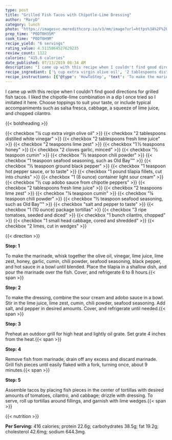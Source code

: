 ```yaml
---
type: post
title: "Grilled Fish Tacos with Chipotle-Lime Dressing"
author: "MaryD"
category: lunch
photo: "https://imagesvc.meredithcorp.io/v3/mm/image?url=https%3A%2F%2Fimages.media-allrecipes.com%2Fuserphotos%2F374569.jpg"
prep_time: "P0DT0H35M"
cook_time: "P0DT0H9M"
recipe_yield: "6 servings"
rating_value: 4.5115864527629235
review_count: 1122
calories: "415.6 calories"
date_published: 07/13/2019 08:34 AM
description: "I came up with this recipe when I couldn't find good directions for grilled fish tacos. I liked the chipotle-lime combination in a dip I once tried so I imitated it here. Choose toppings to suit your taste, or include typical accompaniments such as salsa fresca, cabbage, a squeeze of lime juice, and chopped cilantro."
recipe_ingredient: ['¼ cup extra virgin olive oil', '2 tablespoons distilled white vinegar', '2 tablespoons fresh lime juice', '2 teaspoons lime zest', '1\u2009½ teaspoons honey', '2 cloves garlic, minced', '½ teaspoon cumin', '½ teaspoon chili powder', '1 teaspoon seafood seasoning, such as Old Bay™', '½ teaspoon ground black pepper', '1 teaspoon hot pepper sauce, or to taste', '1 pound tilapia fillets, cut into chunks', '1 (8 ounce) container light sour cream', '½ cup adobo sauce from chipotle peppers', '2 tablespoons fresh lime juice', '2 teaspoons lime zest', '¼ teaspoon cumin', '¼ teaspoon chili powder', '½ teaspoon seafood seasoning, such as Old Bay™', 'salt and pepper to taste', '1 (10 ounce) package tortillas', '3 ripe tomatoes, seeded and diced', '1 bunch cilantro, chopped', '1 small head cabbage, cored and shredded', '2 limes, cut in wedges']
recipe_instructions: [{'@type': 'HowToStep', 'text': 'To make the marinade, whisk together the olive oil, vinegar, lime juice, lime zest, honey, garlic, cumin, chili powder, seafood seasoning, black pepper, and hot sauce in a bowl until blended. Place the tilapia in a shallow dish, and pour the marinade over the fish. Cover, and refrigerate 6 to 8 hours.\n'}, {'@type': 'HowToStep', 'text': 'To make the dressing, combine the sour cream and adobo sauce in a bowl. Stir in the lime juice, lime zest, cumin, chili powder, seafood seasoning. Add salt, and pepper in desired amounts. Cover, and refrigerate until needed.\n'}, {'@type': 'HowToStep', 'text': 'Preheat an outdoor grill for high heat and lightly oil grate. Set grate 4 inches from the heat.\n'}, {'@type': 'HowToStep', 'text': 'Remove fish from marinade, drain off any excess and discard marinade. Grill fish pieces until easily flaked with a fork, turning once, about 9 minutes.\n'}, {'@type': 'HowToStep', 'text': 'Assemble tacos by placing fish pieces in the center of tortillas with desired amounts of tomatoes, cilantro, and cabbage; drizzle with dressing. To serve, roll up tortillas around fillings, and garnish with lime wedges.\n'}]
---
```


I came up with this recipe when I couldn't find good directions for grilled fish tacos. I liked the chipotle-lime combination in a dip I once tried so I imitated it here. Choose toppings to suit your taste, or include typical accompaniments such as salsa fresca, cabbage, a squeeze of lime juice, and chopped cilantro. 

{{< boldheading >}}

{{< checkbox "¼ cup extra virgin olive oil" >}}
{{< checkbox "2 tablespoons distilled white vinegar" >}}
{{< checkbox "2 tablespoons fresh lime juice" >}}
{{< checkbox "2 teaspoons lime zest" >}}
{{< checkbox "1 ½ teaspoons honey" >}}
{{< checkbox "2 cloves garlic, minced" >}}
{{< checkbox "½ teaspoon cumin" >}}
{{< checkbox "½ teaspoon chili powder" >}}
{{< checkbox "1 teaspoon seafood seasoning, such as Old Bay™" >}}
{{< checkbox "½ teaspoon ground black pepper" >}}
{{< checkbox "1 teaspoon hot pepper sauce, or to taste" >}}
{{< checkbox "1 pound tilapia fillets, cut into chunks" >}}
{{< checkbox "1 (8 ounce) container light sour cream" >}}
{{< checkbox "½ cup adobo sauce from chipotle peppers" >}}
{{< checkbox "2 tablespoons fresh lime juice" >}}
{{< checkbox "2 teaspoons lime zest" >}}
{{< checkbox "¼ teaspoon cumin" >}}
{{< checkbox "¼ teaspoon chili powder" >}}
{{< checkbox "½ teaspoon seafood seasoning, such as Old Bay™" >}}
{{< checkbox "salt and pepper to taste" >}}
{{< checkbox "1 (10 ounce) package tortillas" >}}
{{< checkbox "3  ripe tomatoes, seeded and diced" >}}
{{< checkbox "1 bunch cilantro, chopped" >}}
{{< checkbox "1 small head cabbage, cored and shredded" >}}
{{< checkbox "2  limes, cut in wedges" >}}


{{< direction >}}

**Step: 1**

To make the marinade, whisk together the olive oil, vinegar, lime juice, lime zest, honey, garlic, cumin, chili powder, seafood seasoning, black pepper, and hot sauce in a bowl until blended. Place the tilapia in a shallow dish, and pour the marinade over the fish. Cover, and refrigerate 6 to 8 hours.{{< span >}}

**Step: 2**

To make the dressing, combine the sour cream and adobo sauce in a bowl. Stir in the lime juice, lime zest, cumin, chili powder, seafood seasoning. Add salt, and pepper in desired amounts. Cover, and refrigerate until needed.{{< span >}}

**Step: 3**

Preheat an outdoor grill for high heat and lightly oil grate. Set grate 4 inches from the heat.{{< span >}}

**Step: 4**

Remove fish from marinade, drain off any excess and discard marinade. Grill fish pieces until easily flaked with a fork, turning once, about 9 minutes.{{< span >}}

**Step: 5**

Assemble tacos by placing fish pieces in the center of tortillas with desired amounts of tomatoes, cilantro, and cabbage; drizzle with dressing. To serve, roll up tortillas around fillings, and garnish with lime wedges.{{< span >}}

{{< nutrition >}}

**Per Serving:** 416 calories; protein 22.6g; carbohydrates 38.5g; fat 19.2g; cholesterol 42.6mg; sodium 644.3mg.